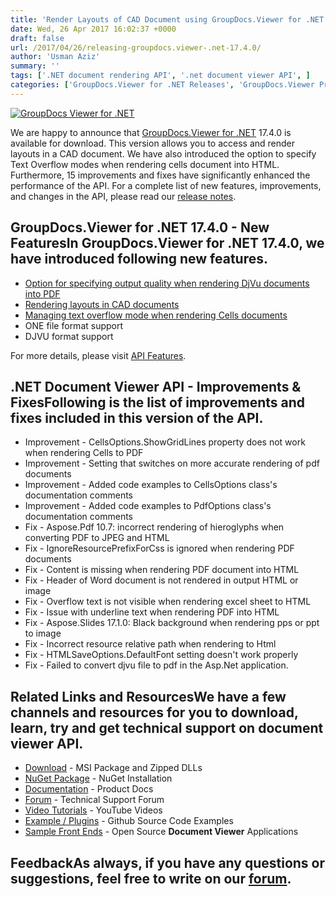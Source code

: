 ```yaml
---
title: 'Render Layouts of CAD Document using GroupDocs.Viewer for .NET 17.4.0'
date: Wed, 26 Apr 2017 16:02:37 +0000
draft: false
url: /2017/04/26/releasing-groupdocs.viewer-.net-17.4.0/
author: 'Usman Aziz'
summary: ''
tags: ['.NET document rendering API', '.net document viewer API', ]
categories: ['GroupDocs.Viewer for .NET Releases', 'GroupDocs.Viewer Product Family']
---
```


[![GroupDocs Viewer for .NET](https://blog.groupdocs.com/wp-content/uploads/sites/4/2016/11/groupdocs-viewer-net.png)](http://groupdocs.com/dot-net/document-viewer-library)

We are happy to announce that [GroupDocs.Viewer for .NET](https://www.groupdocs.com/products/viewer/net) 17.4.0 is available for download. This version allows you to access and render layouts in a CAD document. We have also introduced the option to specify Text Overflow modes when rendering cells document into HTML. Furthermore, 15 improvements and fixes have significantly enhanced the performance of the API. For a complete list of new features, improvements, and changes in the API, please read our [release notes](https://docs.groupdocs.com/display/viewernet/GroupDocs.Viewer+For+.NET+17.4.0+Release+Notes).

## GroupDocs.Viewer for .NET 17.4.0 - New FeaturesIn GroupDocs.Viewer for .NET 17.4.0, we have introduced following new features.

*   [Option for specifying output quality when rendering DjVu documents into PDF](https://docs.groupdocs.com/viewer/net)
*   [Rendering layouts in CAD documents](https://docs.groupdocs.com/viewer/net)
*   [Managing text overflow mode when rendering Cells documents](https://docs.groupdocs.com/viewer/net)
*   ONE file format support
*   DJVU format support

For more details, please visit [API Features](https://docs.groupdocs.com/display/viewernet/Features+Overview "GroupDocs.Viewer features").

## .NET Document Viewer API - Improvements & FixesFollowing is the list of improvements and fixes included in this version of the API.

*   Improvement - CellsOptions.ShowGridLines property does not work when rendering Cells to PDF
*   Improvement - Setting that switches on more accurate rendering of pdf documents
*   Improvement - Added code examples to CellsOptions class's documentation comments
*   Improvement - Added code examples to PdfOptions class's documentation comments
*   Fix - Aspose.Pdf 10.7: incorrect rendering of hieroglyphs when converting PDF to JPEG and HTML
*   Fix - IgnoreResourcePrefixForCss is ignored when rendering PDF documents
*   Fix - Content is missing when rendering PDF document into HTML
*   Fix - Header of Word document is not rendered in output HTML or image
*   Fix - Overflow text is not visible when rendering excel sheet to HTML
*   Fix - Issue with underline text when rendering PDF into HTML
*   Fix - Aspose.Slides 17.1.0: Black background when rendering pps or ppt to image
*   Fix - Incorrect resource relative path when rendering to Html
*   Fix - HTMLSaveOptions.DefaultFont setting doesn't work properly
*   Fix - Failed to convert djvu file to pdf in the Asp.Net application.

## Related Links and ResourcesWe have a few channels and resources for you to download, learn, try and get technical support on **document viewer API**.

*   [Download](http://downloads.groupdocs.com/viewer/net "Download API") - MSI Package and Zipped DLLs
*   [NuGet Package](https://www.nuget.org/packages/groupdocs-viewer-dotnet/ "Install from NuGet Package") - NuGet Installation
*   [Documentation](https://docs.groupdocs.com/viewer/net "Document Viewer API Documentation ") - Product Docs
*   [Forum](http://groupdocs.com/Community/forums/groupdocs.viewer-product-family/4/showforum.aspx "Technical Support Forum") - Technical Support Forum
*   [Video Tutorials](https://www.youtube.com/channel/UCgO8dwgI5KAsQCVegviVXYA/playlists "GroupDocs.Viewer video tutorials") - YouTube Videos
*   [Example / Plugins](https://github.com/groupdocsviewer/GroupDocs_Viewer_NET "download example project and front ends") - Github Source Code Examples
*   [Sample Front Ends](https://github.com/groupdocs-viewer/ "Open Source Document Viewer Applications") - Open Source **Document Viewer** Applications

## FeedbackAs always, if you have any questions or suggestions, feel free to write on our [forum](http://groupdocs.com/Community/forums/groupdocs.viewer-product-family/4/showforum.aspx "Technical Support Forum").




